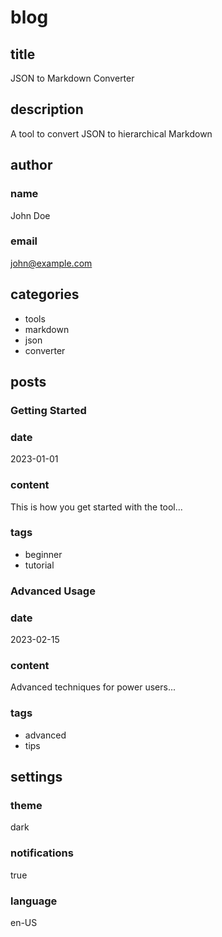 # blog

## title

JSON to Markdown Converter

## description

A tool to convert JSON to hierarchical Markdown

## author

### name

John Doe

### email

john@example.com


## categories

- tools
- markdown
- json
- converter

## posts

### Getting Started

### date

2023-01-01

### content

This is how you get started with the tool...

### tags

- beginner
- tutorial

### Advanced Usage

### date

2023-02-15

### content

Advanced techniques for power users...

### tags

- advanced
- tips


## settings

### theme

dark

### notifications

true

### language

en-US


